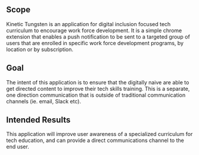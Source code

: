 ## Scope
Kinetic Tungsten is an application for digital inclusion focused tech curriculum to encourage work force development. It is a simple chrome extension that enables a push notification to be sent to a targeted group of users that are enrolled in specific work force development programs, by location or by subscription. 

## Goal 
The intent of this application is to ensure that the digitally naive are able to get directed content to improve their tech skills training. This is a separate, one direction communication that is outside of traditional communication channels (ie. email, Slack etc). 

## Intended Results
This application will improve user awareness of a specialized curriculum for tech education, and can provide a direct communications channel to the end user. 
